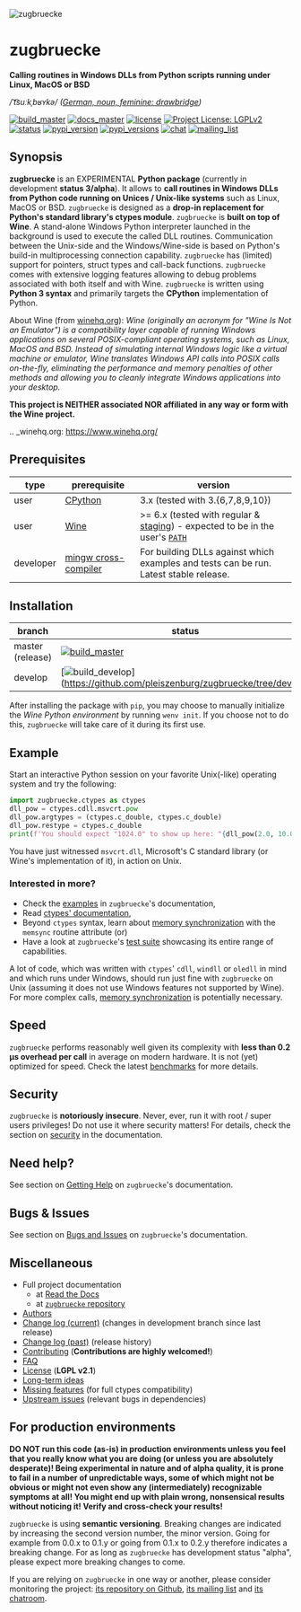 ![zugbruecke](http://www.pleiszenburg.de/zugbruecke_logo.png)

# zugbruecke

**Calling routines in Windows DLLs from Python scripts running under Linux, MacOS or BSD**

*/ˈt͡suːkˌbʁʏkə/ ([German, noun, feminine: drawbridge](https://dict.leo.org/englisch-deutsch/zugbrücke))*

[![build_master](https://github.com/pleiszenburg/zugbruecke/actions/workflows/test.yaml/badge.svg?branch=master "Build Status: master / release")](https://github.com/pleiszenburg/zugbruecke/actions/workflows/test.yaml)
[![docs_master](https://readthedocs.org/projects/zugbruecke/badge/?version=latest&style=flat-square "Documentation Status: master / release")](http://zugbruecke.readthedocs.io/en/latest/?badge=latest)
[![license]( "")]()
[![](https://img.shields.io/pypi/l/zugbruecke.svg?style=flat-square "Project License: LGPLv2")](https://github.com/pleiszenburg/zugbruecke/blob/master/LICENSE)
[![status](https://img.shields.io/pypi/status/zugbruecke.svg?style=flat-square "Project Development Status")](https://github.com/pleiszenburg/zugbruecke/milestone/1)
[![pypi_version](https://img.shields.io/pypi/v/zugbruecke.svg?style=flat-square "Available on PyPi - the Python Package Index")](https://pypi.python.org/pypi/zugbruecke)
[![pypi_versions](https://img.shields.io/pypi/pyversions/zugbruecke.svg?style=flat-square "Available on PyPi - the Python Package Index")](https://pypi.python.org/pypi/zugbruecke)
[![chat](https://img.shields.io/matrix/zugbruecke:matrix.org.svg?style=flat-square "Matrix Chat Room")](https://matrix.to/#/#zugbruecke:matrix.org)
[![mailing_list](https://img.shields.io/badge/mailing%20list-groups.io-8cbcd1.svg?style=flat-square "Mailing List")](https://groups.io/g/zugbruecke-dev)

## Synopsis

**zugbruecke** is an EXPERIMENTAL **Python package** (currently in development **status 3/alpha**). It allows to **call routines in Windows DLLs from Python code running on Unices / Unix-like systems** such as Linux, MacOS or BSD. `zugbruecke` is designed as a **drop-in replacement for Python's standard library's ctypes module**. `zugbruecke` is **built on top of Wine**. A stand-alone Windows Python interpreter launched in the background is used to execute the called DLL routines. Communication between the Unix-side and the Windows/Wine-side is based on Python's build-in multiprocessing connection capability. `zugbruecke` has (limited) support for pointers, struct types and call-back functions. `zugbruecke` comes with extensive logging features allowing to debug problems associated with both itself and with Wine. `zugbruecke` is written using **Python 3 syntax** and primarily targets the **CPython** implementation of Python.

About Wine (from [winehq.org](https://www.winehq.org/)): *Wine (originally an acronym for "Wine Is Not an Emulator") is a compatibility layer capable of running Windows applications on several POSIX-compliant operating systems, such as Linux, MacOS and BSD. Instead of simulating internal Windows logic like a virtual machine or emulator, Wine translates Windows API calls into POSIX calls on-the-fly, eliminating the performance and memory penalties of other methods and allowing you to cleanly integrate Windows applications into your desktop.*

**This project is NEITHER associated NOR affiliated in any way or form with the Wine project.**

.. _winehq.org: https://www.winehq.org/

## Prerequisites

| type | prerequisite | version |
| --- | --- | --- |
| user | [CPython](https://www.python.org/) | 3.x (tested with 3.{6,7,8,9,10}) |
| user | [Wine](https://www.winehq.org/) | >= 6.x (tested with regular & [staging](https://wine-staging.com/)) - expected to be in the user's [`PATH`](https://en.wikipedia.org/wiki/PATH_(variable)) |
| developer | [mingw cross-compiler](http://mxe.cc) | For building DLLs against which examples and tests can be run. Latest stable release. |

## Installation

| branch | status | installation | documentation |
| --- | --- | --- | --- |
| master (release) | [![build_master](https://github.com/pleiszenburg/zugbruecke/actions/workflows/test.yaml/badge.svg?branch=master "Build Status: master / release")](https://github.com/pleiszenburg/zugbruecke/tree/master) | `pip install zugbruecke` | [![docs_master](https://readthedocs.org/projects/zugbruecke/badge/?version=latest&style=flat-square "Documentation Status: master / release")](https://zugbruecke.readthedocs.io/en/latest/) |
| develop | [![build_develop](https://github.com/pleiszenburg/zugbruecke/actions/workflows/test.yaml/badge.svg?branch=develop "Build Status: development branch")](https://github.com/pleiszenburg/zugbruecke/tree/develop | `pip install git+https://github.com/pleiszenburg/zugbruecke.git@develop` | [![docs_develop](https://readthedocs.org/projects/zugbruecke/badge/?version=develop&style=flat-square "Documentation Status: development branch")](https://zugbruecke.readthedocs.io/en/develop/) |

After installing the package with `pip`, you may choose to manually initialize the *Wine Python environment* by running `wenv init`. If you choose not to do this, `zugbruecke` will take care of it during its first use.

## Example

Start an interactive Python session on your favorite Unix(-like) operating system and try the following:

```python
import zugbruecke.ctypes as ctypes
dll_pow = ctypes.cdll.msvcrt.pow
dll_pow.argtypes = (ctypes.c_double, ctypes.c_double)
dll_pow.restype = ctypes.c_double
print(f'You should expect "1024.0" to show up here: "{dll_pow(2.0, 10.0):.1f}".')
```

You have just witnessed `msvcrt.dll`, Microsoft's C standard library (or Wine's implementation of it), in action on Unix.

### Interested in more?

- Check the [examples](http://zugbruecke.readthedocs.io/en/stable/examples.html) in `zugbruecke`'s documentation,
- Read [ctypes' documentation](https://docs.python.org/3/library/ctypes.html),
- Beyond `ctypes` syntax, learn about [memory synchronization](http://zugbruecke.readthedocs.io/en/latest/memsync.html) with the `memsync` routine attribute (or)
- Have a look at `zugbruecke`'s [test suite](https://github.com/pleiszenburg/zugbruecke/tree/master/tests) showcasing its entire range of capabilities.

A lot of code, which was written with `ctypes`' `cdll`, `windll` or `oledll` in mind and which runs under Windows, should run just fine with `zugbruecke` on Unix (assuming it does not use Windows features not supported by Wine). For more complex calls, [memory synchronization](http://zugbruecke.readthedocs.io/en/latest/memsync.html) is potentially necessary.

## Speed

`zugbruecke` performs reasonably well given its complexity with **less than 0.2 µs overhead per call** in average on modern hardware. It is not (yet) optimized for speed. Check the latest [benchmarks](http://zugbruecke.readthedocs.io/en/stable/benchmarks.html) for more details.

## Security

`zugbruecke` is **notoriously insecure**. Never, ever, run it with root / super users privileges! Do not use it where security matters! For details, check the section on [security](http://zugbruecke.readthedocs.io/en/stable/security.html) in the documentation.

## Need help?

See section on [Getting Help](https://zugbruecke.readthedocs.io/en/latest/support.html) on `zugbruecke`'s documentation.

## Bugs & Issues

See section on [Bugs and Issues](http://zugbruecke.readthedocs.io/en/stable/bugs.html) on `zugbruecke`'s documentation.

## Miscellaneous

- Full project documentation
  - at [Read the Docs](http://zugbruecke.readthedocs.io/en/latest/)
  - at [`zugbruecke` repository](https://github.com/pleiszenburg/zugbruecke/blob/master/docs/index.rst)
- [Authors](https://github.com/pleiszenburg/zugbruecke/blob/master/AUTHORS.rst)
- [Change log (current)](https://github.com/pleiszenburg/zugbruecke/blob/develop/CHANGES.md) (changes in development branch since last release)
- [Change log (past)](https://github.com/pleiszenburg/zugbruecke/blob/master/CHANGES.md) (release history)
- [Contributing](https://github.com/pleiszenburg/zugbruecke/blob/master/CONTRIBUTING.rst) (**Contributions are highly welcomed!**)
- [FAQ](http://zugbruecke.readthedocs.io/en/stable/faq.html)
- [License](https://github.com/pleiszenburg/zugbruecke/blob/master/LICENSE) (**LGPL v2.1**)
- [Long-term ideas](https://github.com/pleiszenburg/zugbruecke/milestone/2)
- [Missing features](https://github.com/pleiszenburg/zugbruecke/issues?q=is%3Aissue+is%3Aopen+label%3A%22missing+ctypes+feature%22) (for full ctypes compatibility)
- [Upstream issues](https://github.com/pleiszenburg/zugbruecke/issues?q=is%3Aissue+is%3Aopen+label%3Aupstream) (relevant bugs in dependencies)

## For production environments

**DO NOT run this code (as-is) in production environments unless you feel that you really know what you are doing (or unless you are absolutely desperate)! Being experimental in nature and of alpha quality, it is prone to fail in a number of unpredictable ways, some of which might not be obvious or might not even show any (intermediately) recognizable symptoms at all! You might end up with plain wrong, nonsensical results without noticing it! Verify and cross-check your results!**

`zugbruecke` is using **semantic versioning**. Breaking changes are indicated by increasing the second version number, the minor version. Going for example from 0.0.x to 0.1.y or going from 0.1.x to 0.2.y therefore indicates a breaking change. For as long as `zugbruecke` has development status "alpha", please expect more breaking changes to come.

If you are relying on `zugbruecke` in one way or another, please consider monitoring the project: [its repository on Github](https://github.com/pleiszenburg/zugbruecke), [its mailing list](https://groups.io/g/zugbruecke-dev) and [its chatroom](https://matrix.to/#/#zugbruecke:matrix.org).
